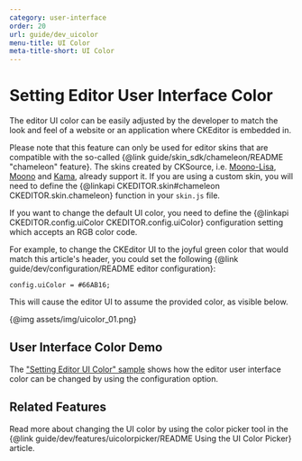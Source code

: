 ```yaml
---
category: user-interface
order: 20
url: guide/dev_uicolor
menu-title: UI Color
meta-title-short: UI Color
---
```

<!--
Copyright (c) 2003-2018, CKSource - Frederico Knabben. All rights reserved.
For licensing, see LICENSE.md.
-->

# Setting Editor User Interface Color

The editor UI color can be easily adjusted by the developer to match the look and feel of a website or an application where CKEditor is embedded in.

<info-box info=""> Please note that this feature can only be used for editor skins that are compatible with the so-called {@link guide/skin_sdk/chameleon/README "chameleon" feature}. The skins created by CKSource, i.e. <a href="https://ckeditor.com/cke4/addon/moono-lisa">Moono-Lisa</a>, <a href="https://ckeditor.com/cke4/addon/moono">Moono</a> and <a href="https://ckeditor.com/cke4/addon/kama">Kama</a>, already support it. If you are using a custom skin, you will need to define the {@linkapi CKEDITOR.skin#chameleon CKEDITOR.skin.chameleon} function in your <code>skin.js</code> file.
</info-box>

If you want to change the default UI color, you need to define the {@linkapi CKEDITOR.config.uiColor CKEDITOR.config.uiColor} configuration setting which accepts an RGB color code.

For example, to change the CKEditor UI to the joyful green color that would match this article's header, you could set the following {@link guide/dev/configuration/README editor configuration}:

	config.uiColor = #66AB16;

This will cause the editor UI to assume the provided color, as visible below.

{@img assets/img/uicolor_01.png}

## User Interface Color Demo

The ["Setting Editor UI Color" sample](https://sdk.ckeditor.com/samples/uicolor.html) shows how the editor user interface color can be changed by using the configuration option.

## Related Features

Read more about changing the UI color by using the color picker tool in the {@link guide/dev/features/uicolorpicker/README Using the UI Color Picker} article.
